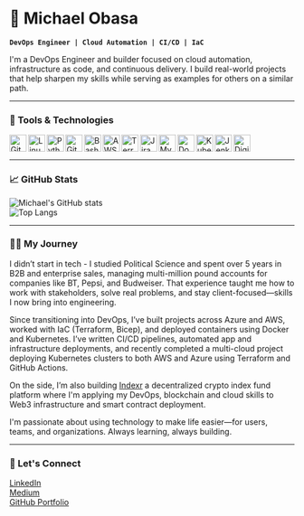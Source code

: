 # 👋 Michael Obasa

**`DevOps Engineer | Cloud Automation | CI/CD | IaC`**

I'm a DevOps Engineer and builder focused on cloud automation, infrastructure as code, and continuous delivery. I build real-world projects that help sharpen my skills while serving as examples for others on a similar path.  

---

### 🧰 Tools & Technologies

<img align="left" alt="Git" width="30px" src="https://cdn.jsdelivr.net/gh/devicons/devicon/icons/git/git-original.svg" />
<img align="left" alt="Linux" width="30px" src="https://cdn.jsdelivr.net/gh/devicons/devicon/icons/linux/linux-original.svg" />
<img align="left" alt="Python" width="30px" src="https://cdn.jsdelivr.net/gh/devicons/devicon/icons/python/python-plain.svg" />
<img align="left" alt="GitHub" width="30px" src="https://cdn.jsdelivr.net/gh/devicons/devicon/icons/github/github-original.svg" />
<img align="left" alt="Bash" width="30px" src="https://cdn.jsdelivr.net/gh/devicons/devicon/icons/bash/bash-original.svg" />
<img align="left" alt="AWS" width="30px" src="https://cdn.jsdelivr.net/gh/devicons/devicon/icons/amazonwebservices/amazonwebservices-original.svg" />
<img align="left" alt="Terraform" width="30px" src="https://cdn.jsdelivr.net/gh/devicons/devicon/icons/terraform/terraform-original.svg" />
<img align="left" alt="Jira" width="30px" src="https://cdn.jsdelivr.net/gh/devicons/devicon/icons/jira/jira-original-wordmark.svg" />
<img align="left" alt="MySQL" width="30px" src="https://cdn.jsdelivr.net/gh/devicons/devicon/icons/mysql/mysql-original-wordmark.svg" />
<img align="left" alt="Docker" width="30px" src="https://cdn.jsdelivr.net/gh/devicons/devicon/icons/docker/docker-original-wordmark.svg" />
<img align="left" alt="Kubernetes" width="30px" src="https://cdn.jsdelivr.net/gh/devicons/devicon/icons/kubernetes/kubernetes-plain-wordmark.svg" />
<img align="left" alt="Jenkins" width="30px" src="https://cdn.jsdelivr.net/gh/devicons/devicon/icons/jenkins/jenkins-original.svg" />
<img align="left" alt="DigitalOcean" width="30px" src="https://cdn.jsdelivr.net/gh/devicons/devicon/icons/digitalocean/digitalocean-original-wordmark.svg" />
<br clear="left"/>

---

### 📈 GitHub Stats

![Michael's GitHub stats](https://github-readme-stats.vercel.app/api?username=MichaelObasa&show_icons=true&theme=gruvbox)  
![Top Langs](https://github-readme-stats.vercel.app/api/top-langs/?username=MichaelObasa&layout=compact&theme=gruvbox)

---

### 👨‍💻 My Journey

I didn’t start in tech - I studied Political Science and spent over 5 years in B2B and enterprise sales, managing multi-million pound accounts for companies like BT, Pepsi, and Budweiser. That experience taught me how to work with stakeholders, solve real problems, and stay client-focused—skills I now bring into engineering.

Since transitioning into DevOps, I’ve built projects across Azure and AWS, worked with IaC (Terraform, Bicep), and deployed containers using Docker and Kubernetes. I’ve written CI/CD pipelines, automated app and infrastructure deployments, and recently completed a multi-cloud project deploying Kubernetes clusters to both AWS and Azure using Terraform and GitHub Actions.

On the side, I’m also building [Indexr](https://indexr.lovable.app) a decentralized crypto index fund platform where I'm applying my DevOps, blockchain and cloud skills to Web3 infrastructure and smart contract deployment.

I'm passionate about using technology to make life easier—for users, teams, and organizations. Always learning, always building.

---

### 🔗 Let's Connect

[LinkedIn](https://www.linkedin.com/in/michael-obasa)  
[Medium](https://medium.com/@michaelobasa2)  
[GitHub Portfolio](https://github.com/MichaelObasa)

